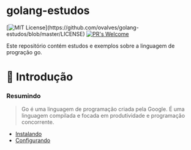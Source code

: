 # golang-estudos

[![MIT License](https://img.shields.io/apm/l/atomic-design-ui.svg?)](https://github.com/ovalves/golang-estudos/blob/master/LICENSE)
[![PR's Welcome](https://img.shields.io/badge/PRs-welcome-brightgreen.svg?style=flat)](http://makeapullrequest.com)

Este repositório contém estudos e exemplos sobre a linguagem de progração go.

🚀 Introdução
=================

### Resumindo
> Go é uma linguagem de programação criada pela Google. É uma linguagem compilada e focada em produtividade e programação concorrente.

- [Instalando](instalando.md)
- [Configurando](configurando.md)
